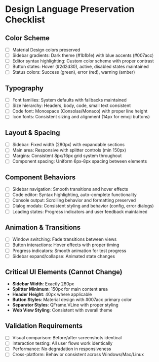 # Design Language Preservation Checklist

## Color Scheme
- [ ] Material Design colors preserved
- [ ] Sidebar gradients: Dark theme (#1b1b1e) with blue accents (#007acc)
- [ ] Editor syntax highlighting: Custom color scheme with proper contrast
- [ ] Button states: Hover (#2d2d30), active, disabled states maintained
- [ ] Status colors: Success (green), error (red), warning (amber)

## Typography
- [ ] Font families: System defaults with fallbacks maintained
- [ ] Size hierarchy: Headers, body, code, small text consistent
- [ ] Code font: Monospace (Consolas/Monaco) with proper line height
- [ ] Icon fonts: Consistent sizing and alignment (14px for emoji buttons)

## Layout & Spacing
- [ ] Sidebar: Fixed width (280px) with expandable sections
- [ ] Main area: Responsive with splitter controls (min 150px)
- [ ] Margins: Consistent 8px/16px grid system throughout
- [ ] Component spacing: Uniform 6px-8px spacing between elements

## Component Behaviors
- [ ] Sidebar navigation: Smooth transitions and hover effects
- [ ] Code editor: Syntax highlighting, auto-complete functionality
- [ ] Console output: Scrolling behavior and formatting preserved
- [ ] Dialog modals: Consistent styling and behavior (config, error dialogs)
- [ ] Loading states: Progress indicators and user feedback maintained

## Animation & Transitions
- [ ] Window switching: Fade transitions between views
- [ ] Button interactions: Hover effects with proper timing
- [ ] Progress indicators: Smooth animation for test progress
- [ ] Sidebar expand/collapse: Animated state changes

## Critical UI Elements (Cannot Change)
- **Sidebar Width**: Exactly 280px
- **Splitter Minimum**: 150px for main content area
- **Header Height**: 40px where applicable
- **Button Styles**: Material design with #007acc primary color
- **Separator Styles**: QFrame.VLine with proper styling
- **Web View Styling**: Consistent with overall theme

## Validation Requirements
- [ ] Visual comparison: Before/after screenshots identical
- [ ] Interaction testing: All user flows work identically
- [ ] Performance: No degradation in responsiveness
- [ ] Cross-platform: Behavior consistent across Windows/Mac/Linux
